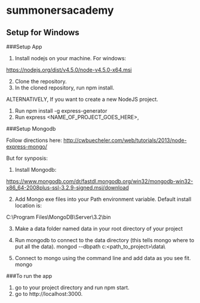 # summonersacademy

## Setup for Windows

###Setup App 

1. Install nodejs on your machine. For windows:

https://nodejs.org/dist/v4.5.0/node-v4.5.0-x64.msi

2. Clone the repository.
3. In the cloned repository, run npm install.

ALTERNATIVELY, If you want to create a new NodeJS project.

1.  Run npm install -g express-generator
2.  Run express <NAME_OF_PROJECT_GOES_HERE>,

###Setup Mongodb

Follow directions here:
http://cwbuecheler.com/web/tutorials/2013/node-express-mongo/

But for synposis:

1. Install Mongodb:

https://www.mongodb.com/dr/fastdl.mongodb.org/win32/mongodb-win32-x86_64-2008plus-ssl-3.2.9-signed.msi/download

2.  Add Mongo exe files into your Path environment variable. Default install location is:

C:\Program Files\MongoDB\Server\3.2\bin

3. Make a data folder named data in your root directory of your project

4. Run mongodb to connect to the data directory (this tells mongo where to put all the data).
mongod --dbpath c:\<path_to_project>\data\

5. Connect to mongo using the command line and add data as you see fit.
mongo

###To run the app
1. go to your project directory and run npm start.
2. go to http://localhost:3000.
